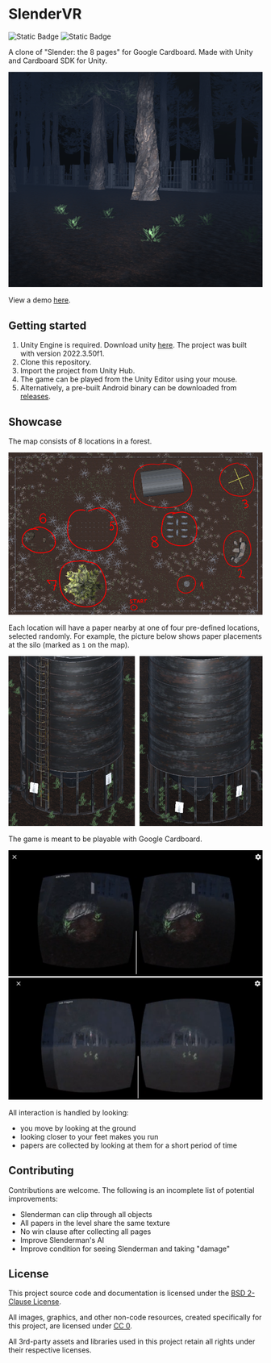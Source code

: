 # SlenderVR

![Static Badge](https://img.shields.io/badge/unity-2022-blue)
![Static Badge](https://img.shields.io/badge/google-cardboard-red)

A clone of "Slender: the 8 pages" for Google Cardboard.
Made with Unity and Cardboard SDK for Unity.

![](./Docs/fog.png)

View a demo [here](./Docs/vid.mp4).

## Getting started

1. Unity Engine is required. Download unity [here](https://unity.com/download). The project was built with version 2022.3.50f1.
2. Clone this repository.
3. Import the project from Unity Hub.
4. The game can be played from the Unity Editor using your mouse.
5. Alternatively, a pre-built Android binary can be downloaded from [releases](https://github.com/magley/slender-vr/releases).

## Showcase

The map consists of 8 locations in a forest.

![](./Docs/map.png)

Each location will have a paper nearby at one of four pre-defined locations, selected randomly.
For example, the picture below shows paper placements at the silo (marked as `1` on the map). 

![](./Docs/paper_placement.png)

The game is meant to be playable with Google Cardboard.

![](./docs/ss_cardboard_01.png)
![](./docs/ss_cardboard_02.png)

All interaction is handled by looking:
- you move by looking at the ground
- looking closer to your feet makes you run
- papers are collected by looking at them for a short period of time

## Contributing

Contributions are welcome. The following is an incomplete list of potential improvements:
- Slenderman can clip through all objects
- All papers in the level share the same texture
- No win clause after collecting all pages
- Improve Slenderman's AI
- Improve condition for seeing Slenderman and taking "damage"

## License

This project source code and documentation is licensed under the [BSD 2-Clause License](https://github.com/magley/slender-vr/blob/main/LICENSE).

All images, graphics, and other non-code resources, created specifically for this project, are licensed under [CC 0](https://creativecommons.org/public-domain/cc0/). 

All 3rd-party assets and libraries used in this project retain all rights under their respective licenses.